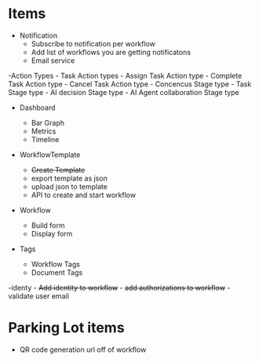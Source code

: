 ﻿# Items

- Notification
	- Subscribe to notification per workflow
	- Add list of workflows you are getting notificatons
	- Email service

-Action Types
	- Task Action types
		- Assign Task Action type
		- Complete Task Action type
		- Cancel Task Action type
	- Concencus Stage type
	- Task Stage type
	- AI decision Stage type
	- AI Agent collaboration Stage type

- Dashboard 
	- Bar Graph
	- Metrics
	- Timeline
	
- WorkflowTemplate
	- ~~Create Template~~
	- export template as json
	- upload json to template
	- API to create and start workflow

- Workflow
	- Build form
	- Display form 
	
- Tags
	- Workflow Tags 
	- Document Tags

-identy
	- ~~Add identity to workflow~~
	- ~~add authorizations to workflow~~
	- validate user email



# Parking Lot items

- QR code generation url off of workflow
